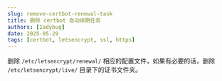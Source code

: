```yaml
---
slug: remove-certbot-renewal-task
title: 删除 certbot 自动续期任务
authors: [1adybug]
date: 2025-05-29
tags: [certbot, letsencrypt, ssl, https]
---
```


删除 `/etc/letsencrypt/renewal/` 相应的配置文件，如果有必要的话，删除 `/etc/letsencrypt/live/` 目录下的证书文件夹。
